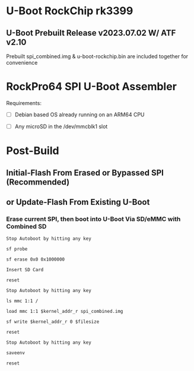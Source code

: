 # U-Boot RockChip rk3399
## U-Boot Prebuilt Release v2023.07.02 W/ ATF v2.10

Prebuilt spi_combined.img & u-boot-rockchip.bin are included together for convenience

# RockPro64 SPI U-Boot Assembler

Requirements:

* [ ] Debian based OS already running on an ARM64 CPU

* [ ] Any microSD in the /dev/mmcblk1 slot


# Post-Build
## Initial-Flash From Erased or Bypassed SPI (Recommended)
## or Update-Flash From Existing U-Boot

### Erase current SPI, then boot into U-Boot Via SD/eMMC with Combined SD

`Stop Autoboot by hitting any key`

`sf probe`

`sf erase 0x0 0x1000000`

`Insert SD Card`

`reset`

`Stop Autoboot by hitting any key`

`ls mmc 1:1 /`

`load mmc 1:1 $kernel_addr_r spi_combined.img`

`sf write $kernel_addr_r 0 $filesize`

`reset`

`Stop Autoboot by hitting any key`

`saveenv`

`reset`
